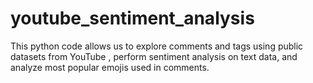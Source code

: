 # youtube_sentiment_analysis
This python code allows us to explore comments and tags using public datasets from YouTube , perform sentiment analysis on text data,  and analyze most popular emojis used in comments.
